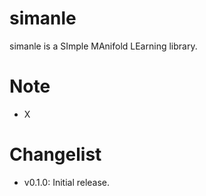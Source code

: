 # simanle

simanle is a SImple MAnifold LEarning library. 



# Note

- X


# Changelist

- v0.1.0: Initial release.
